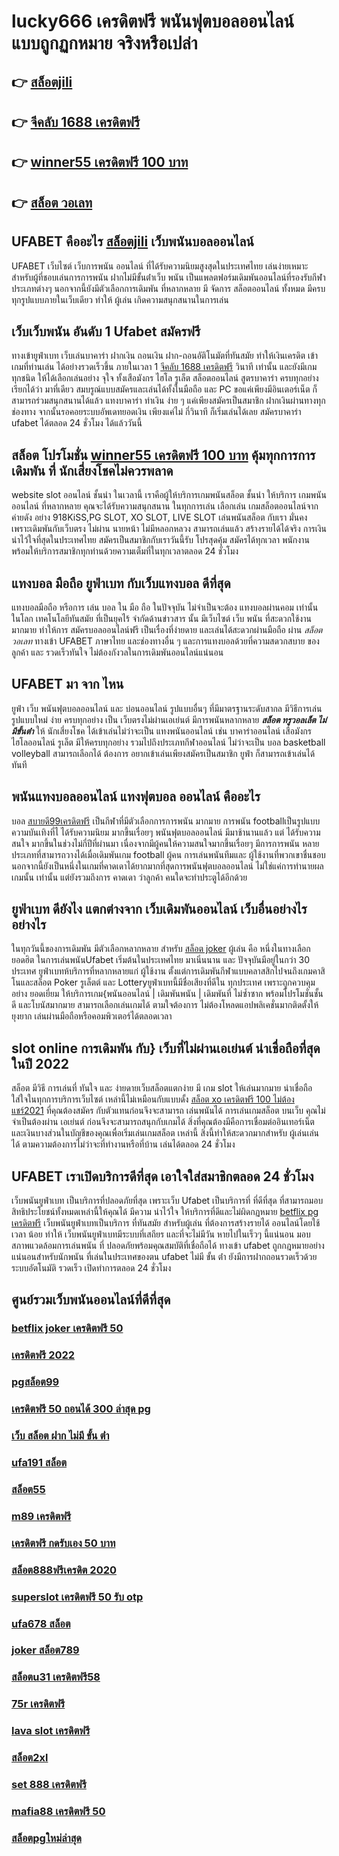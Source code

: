 # lucky666 เครดิตฟรี  พนันฟุตบอลออนไลน์ แบบถูกฏกหมาย จริงหรือเปล่า

## 👉 [สล็อตjili](https://www.ufaeat.com/regis-ufabet-master-free/)
## 👉 [จีคลับ 1688 เครดิตฟรี](https://www.ufaeat.com/register/)
## 👉 [winner55 เครดิตฟรี 100 บาท](https://www.ufaeat.com/credit-free-50/)
## 👉 [สล็อต วอเลท](https://www.ufaeat.com/ทางเข้ายูฟ่าเบท-ufabet/)

## UFABET คืออะไร [สล็อตjili](https://www.ufaeat.com/register/) เว็บพนันบอลออนไลน์

UFABET เว็บไซต์ เว็บการพนัน ออนไลน์  ที่ได้รับความนิยมสูงสุดในประเทศไทย เล่นง่ายเหมาะสำหรับผู้ที่ชอบเล่นการการพนัน  ฝากไม่มีขั้นต่ําเว็บ พนัน  เป็นแพลตฟอร์มเดิมพันออนไลน์ที่รองรับกีฬาประเภทต่างๆ นอกจากนี้ยังมีตัวเลือกการเดิมพัน ที่หลากหลาย มี จัดการ  สล็อตออนไลน์ ทั้งหมด  มีครบทุกรูปแบบภายในเว็บเดียว ทำให้  ผู้เล่น เกิดความสนุกสนานในการเล่น

## เว็บเว็บพนัน  อันดับ 1 Ufabet  สมัครฟรี

 ทางเข้ายูฟ่าเบท  เว็บเล่นบาคาร่า ฝากเงิน ถอนเงิน  ฝาก-ถอนอัติโนมัตที่ทันสมัย ทำให้เงินเครดิต เข้าเกมที่ท่านเล่น ได้อย่างรวดเร็วขึ้น ภายในเวลา  1 [จีคลับ 1688 เครดิตฟรี](https://www.ufaeat.com/credit-free-50/) วินาที  เท่านั้น และยังมีเกม ทุกชนิด ให้ได้เลือกเล่นอย่าง จุใจ   ทั้งเสือมังกร ไฮโล รูเล็ต สล็อตออนไลน์ สูตรบาคาร่า ครบทุกอย่าง เรียกได้ว่า มาที่เดียว  สมบรูณ์แบบสมัครและเล่นได้ทั้งในมือถือ และ PC ขอแค่เพียงมีอินเตอร์เน็ต ก็สามารถร่วมสนุกสนานได้แล้ว แทงบาคาร่า  ทำเงิน ง่าย ๆ แค่เพียงสมัครเป็นสมาชิก ฝากเงินผ่านทางทุกช่องทาง จากนั้นรอคอยระบบอัพเดทยอดเงิน เพียงแค่ไม่ กี่วินาที ก็เริ่มเล่นได้เลย สมัครบาคาร่า ufabet ได้ตลอด 24 ชั่วโมง ได้แล้ววันนี้ 


## สล็อต   โปรโมชั่น  [winner55 เครดิตฟรี 100 บาท](https://www.ufaeat.com/ทางเข้ายูฟ่าเบท-ufabet/)  คุ้มทุกการการเดิมพัน ที่ นักเสี่ยงโชคไม่ควรพลาด

 website slot ออนไลน์  ชั้นนำ ในเวลานี้ เราคือผู้ให้บริการเกมพนันสล็อต ชั้นนำ   ให้บริการ  เกมพนันออนไลน์ ที่หลากหลาย คุณจะได้รับความสนุกสนาน ในทุกการเล่น เลือกเล่น เกมสล็อตออนไลน์จากค่ายดัง อย่าง 918KiSS,PG SLOT, XO SLOT, LIVE SLOT  เล่นพนันสล็อต กับเรา  มั่นคง  เพราะเดิมพันกับเว็บตรง ไม่ผ่าน นายหน้า ไม่มีหลอกหลวง  สามารถเล่นแล้ว สร้างรายได้ได้จริง การเงินน่าไว้ใจที่สุดในประเทศไทย สมัครเป็นสมาชิกกับเราวันนี้รับ  โปรสุดคุ้ม สมัครได้ทุกเวลา พนักงานพร้อมให้บริการสมาชิกทุกท่านด้วยความเต็มที่ในทุกเวลาตลอด 24 ชั่วโมง


##  แทงบอล มือถือ  ยูฟ่าเบท  กับเว็บแทงบอล ดีที่สุด

แทงบอลมือถือ หรือการ เล่น บอล ใน มือ ถือ ในปัจจุบัน ไม่จำเป็นจะต้อง แทงบอลผ่านคอม เท่านั้น ในโลก เทคโนโลยีทันสมัย  ที่เป็นยุคไร้ จำกัดด้านข่าวสาร  นั้น มีเว็บไซต์ เว็บ พนัน ที่สะดวกใช้งานมากมาย ทำให้การ สมัครบอลออนไลน์ฟรี เป็นเรื่องที่ง่ายดาย และเล่นได้สะดวกผ่านมือถือ ผ่าน  *สล็อต วอเลท* ทางเข้า UFABET ภาษาไทย และช่องทางอื่น ๆ  และการแทงบอลด้วยที่ความสดวกสบาย ของลูกค้า และ รวดเร็วทันใจ ไม่ต้องกังวลในการเดิมพันออนไลน์แน่นอน

## UFABET มา จาก ไหน

 ยูฟ่า   เว็บ พนันฟุตบอลออนไลน์    และ    บ่อนออนไลน์  รูปแบบอื่นๆ   ที่มีมาตรฐานระดับสากล  มีวิธีการเล่น  รูปแบบใหม่  ง่าย    ครบทุกอย่าง    เป็น  เว็บตรงไม่ผ่านเอเย่นต์    มีการพนันหลากหลาย   ***สล็อต ทรูวอลเล็ต ไม่มีขั้นต่ํา*** ให้ นักเสี่ยงโชค ได้เข้าเล่นไม่ว่าจะเป็น  แทงพนันออนไลน์ เช่น  บาคาร่าออนไลน์   เสือมังกร ไฮโลออนไลน์    รูเล็ต   มีให้ครบทุกอย่าง รวมไปถึงประเภทกีฬาออนไลน์   ไม่ว่าจะเป็น  บอล    basketball  volleyball
  สามารถเลือกได้ ต้องการ   อยากเข้าเล่นเพียงสมัครเป็นสมาชิก    ยูฟ่า  ก็สามารถเข้าเล่นได้ทันที


## พนันแทงบอลออนไลน์   แทงฟุตบอล ออนไลน์ คืออะไร

 บอล  [สบายดี99เครดิตฟรี](https://www.ufaeat.com/regis-ufabet-master-free/) เป็นกีฬาที่มีตัวเลือกการการพนัน มากมาย การพนัน footballเป็นรูปแบบความบันเทิงที่ไ ได้รับความนิยม มากขึ้นเรื่อยๆ พนันฟุตบอลออนไลน์   มีมาช้านานแล้ว แต่ ได้รับความสนใจ มากขึ้นในช่วงไม่กี่ปีที่ผ่านมา เนื่องจากมีผู้คนให้ความสนใจมากขึ้นเรื่อยๆ มีการการพนัน หลายประเภทที่สามารถวางได้เมื่อเดิมพันเกม football ผู้คน การเล่นพนันทีมและ ผู้ใช้งานที่พวกเขาชื่นชอบ นอกจากนี้ยังเป็นหนึ่งในเกมที่คาดเดาได้ยากมากที่สุดการพนันฟุตบอลออนไลน์   ไม่ใช่แค่การทำนายผล เกมนั้น เท่านั้น แต่ยังรวมถึงการ คาดเดา ว่าลูกค้า คนใดจะทำประตูได้อีกด้วย

## ยูฟ่าเบท ดียังไง แตกต่างจาก เว็บเดิมพันออนไลน์ เว็บอื่นอย่างไรอย่างไร

 ในทุกวันนี้ของการเดิมพัน มีตัวเลือกหลากหลาย สำหรับ [สล็อต joker](https://www.ufaeat.com/ufabet-master-login/) ผู้เล่น คือ หนึ่งในทางเลือก  ยอดฮิต ในการเล่นพนันUfabet เริ่มต้นในประเทศไทย มาเนิ่นนาน และ ปัจจุบันมีอยู่ในกว่า 30 ประเทศ ยูฟ่าเบทห้บริการที่หลากหลายแก่ ผู้ใช้งาน ตั้งแต่การเดิมพันกีฬาแบบคลาสสิกไปจนถึงเกมคาสิโนและสล็อต  Poker รูเล็ตต์ และ Lotteryยูฟ่าเบทนี้มีชื่อเสียงที่ดีใน ทุกประเทศ เพราะถูกควบคุมอย่าง ยอดเยี่ยม ให้บริการเกม{พนันออนไลน์ | เดิมพันพนัน | เดิมพันที่ ไม่ซ้ำซาก พร้อมโปรโมชั่นชั้นดี และโบนัสมากมาย สามารถเลือกเล่นเกมได้ ตามใจต้องการ  ไม่ต้องโหลดแอปพลิเคชั่นมากติดตั้งให้ยุงยาก เล่นผ่านมือถือหรือคอมพิวเตอร์ได้ตลอดเวลา 


##  slot online การเดิมพัน กับ} เว็บที่ไม่ผ่านเอเย่นต์ น่าเชื่อถือที่สุดในปี 2022 

 สล็อต  มีวิธี การเล่นที่ ทันใจ และ ง่ายดายเว็บสล็อตแตกง่าย มี เกม slot ให้เล่นมากมาย น่าเชื่อถือ ใส่ใจในทุกการบริการเว็บไซต์ เหล่านี้ไม่เหมือนกับแบบดั้ง [สล็อต xo เครดิตฟรี 100 ไม่ต้อง แชร์2021](https://www.ufaeat.com/ทางเข้ายูฟ่าเบท-ufabet/) ที่คุณต้องสมัคร กับตัวแทนก่อนจึงจะสามารถ เล่นพนันได้ การเล่นเกมสล็อต บนเว็บ คุณไม่จำเป็นต้องผ่าน เอเย่นต์ ก่อนจึงจะสามารถสนุกกับเกมได้ สิ่งที่คุณต้องมีคือการเชื่อมต่ออินเทอร์เน็ตและเงินบางส่วนในบัญชีของคุณเพื่อเริ่มเล่นเกมสล็อต เหล่านี้ สิ่งนี้ทำให้สะดวกมากสำหรับ ผู้เล่นเล่นได้ ตามความต้องการไม่ว่าจะที่ทำงานหรือที่บ้าน เล่นได้ตลอด 24 ชั่วโมง

## UFABET เราเปิดบริการดีที่สุด เอาใจใส่สมาชิกตลอด 24 ชั่วโมง

 เว็บพนันยูฟ่าเบท เป็นบริการที่ปลอดภัยที่สุด  เพราะเว็บ Ufabet  เป็นบริการที่ ที่ดีที่สุด ที่สามารถมอบสิทธิประโยชน์ทั้งหมดเหล่านี้ให้คุณได้ มีความ น่าไว้ใจ  ให้บริการที่ดีและไม่ผิดกฏหมาย  [betflix pg เครดิตฟรี](https://www.ufaeat.com/) เว็บพนันยูฟ่าเบทเป็นบริการ ที่ทันสมัย สำหรับผู้เล่น ที่ต้องการสร้างรายได้ ออนไลน์โดยใช้เวลา น้อย  ทำให้  เว็บพนันยูฟ่าเบทมีระบบที่เสถียร และที่จะไม่มีวัน หายไปในเร็วๆ นี้แน่นอน มอบสภาพแวดล้อมการเล่นพนัน ที่ ปลอดภัยพร้อมคุณสมบัติที่เชื่อถือได้  ทางเข้า ufabet   ถูกกฎหมายอย่าง แน่นอนสำหรับนักพนัน ที่เล่นในประเทศของตน  ufabet ไม่มี ขั้น ต่ํา ยังมีการฝากถอนรวดเร็วด้วยระบบอัตโนมัติ รวดเร็ว เปิดทำการตลอด 24 ชั่วโมง


## ศูนย์รวมเว็บพนันออนไลน์ที่ดีที่สุด

### [betflix joker เครดิตฟรี 50](https://atom.io/themes/UFAEAT%20ทางเข้า%20UFABET%20betflik%20เครดิตฟรี%20008%20สล็อต%20สมัครฟรี%20ฟรีเครดิต%20100%)
### [เครดิตฟรี 2022](https://atom.io/themes/UFAEAT%20ทางเข้า%20UFABET%20m98%20เครดิตฟรี58บาท%20008%20สล็อต%20สมัครฟรี%20ฟรีเครดิต%20100%)
### [pgสล็อต99](https://atom.io/themes/UFAEAT%20ทางเข้า%20UFABET%20wow%20slot666%20เครดิตฟรี%20100%20008%20สล็อต%20สมัครฟรี%20ฟรีเครดิต%20100%)
### [เครดิตฟรี 50 ถอนได้ 300 ล่าสุด pg](https://atom.io/themes/UFAEAT%20ทางเข้า%20UFABET%20lucabet%20เครดิตฟรี%20008%20สล็อต%20สมัครฟรี%20ฟรีเครดิต%20100%)
### [เว็บ สล็อต ฝาก ไม่มี ขั้น ต่ํา](https://atom.io/themes/UFAEAT%20ทางเข้า%20UFABET%20สล็อต888ฟรีเครดิต%202020%20008%20สล็อต%20สมัครฟรี%20ฟรีเครดิต%20100%)
### [ufa191 สล็อต](https://atom.io/themes/UFAEAT%20ทางเข้า%20UFABET%20faz123%20สล็อต%20008%20สล็อต%20สมัครฟรี%20ฟรีเครดิต%20100%)
### [สล็อต55](https://atom.io/themes/UFAEAT%20ทางเข้า%20UFABET%20fullslot%20eiei%20เครดิตฟรี%20008%20สล็อต%20สมัครฟรี%20ฟรีเครดิต%20100%)
### [m89 เครดิตฟรี](https://atom.io/themes/UFAEAT%20ทางเข้า%20UFABET%20สล็อต%20โปร%20โม%20ชั่%20น%20สมาชิก%20ใหม่%20008%20สล็อต%20สมัครฟรี%20ฟรีเครดิต%20100%)
### [เครดิตฟรี กดรับเอง 50 บาท](https://atom.io/themes/UFAEAT%20ทางเข้า%20UFABET%20สมัครufabet%20คืนค่าคอม%20008%20สล็อต%20สมัครฟรี%20ฟรีเครดิต%20100%)
### [สล็อต888ฟรีเครดิต 2020](https://atom.io/themes/UFAEAT%20ทางเข้า%20UFABET%20สล็อต%20texas%20008%20สล็อต%20สมัครฟรี%20ฟรีเครดิต%20100%)
### [superslot เครดิตฟรี 50 รับ otp](https://atom.io/themes/UFAEAT%20ทางเข้า%20UFABET%20เครดิตฟรี%20กดรับ%20เอง300%20008%20สล็อต%20สมัครฟรี%20ฟรีเครดิต%20100%)
### [ufa678 สล็อต](https://atom.io/themes/UFAEAT%20ทางเข้า%20UFABET%20รวมsuperslot%20เครดิตฟรี50%20ยืนยันเบอร์%20008%20สล็อต%20สมัครฟรี%20ฟรีเครดิต%20100%)
### [joker สล็อต789](https://atom.io/themes/UFAEAT%20ทางเข้า%20UFABET%20สล็อต%201150%20008%20สล็อต%20สมัครฟรี%20ฟรีเครดิต%20100%)
### [สล็อตu31 เครดิตฟรี58](https://atom.io/themes/UFAEAT%20ทางเข้า%20UFABET%20member%20login%20สล็อต%20008%20สล็อต%20สมัครฟรี%20ฟรีเครดิต%20100%)
### [75r เครดิตฟรี](https://atom.io/themes/UFAEAT%20ทางเข้า%20UFABET%20สล็อต%20jili%20008%20สล็อต%20สมัครฟรี%20ฟรีเครดิต%20100%)
### [lava slot เครดิตฟรี](https://atom.io/themes/UFAEAT%20ทางเข้า%20UFABET%20m24สล็อต%20008%20สล็อต%20สมัครฟรี%20ฟรีเครดิต%20100%)
### [สล็อต2xl](https://atom.io/themes/UFAEAT%20ทางเข้า%20UFABET%20pg%20เครดิตฟรี%2050%20ไม่ต้องแชร์%20008%20สล็อต%20สมัครฟรี%20ฟรีเครดิต%20100%)
### [set 888 เครดิตฟรี](https://atom.io/themes/UFAEAT%20ทางเข้า%20UFABET%20juad88%20เครดิตฟรี%20008%20สล็อต%20สมัครฟรี%20ฟรีเครดิต%20100%)
### [mafia88 เครดิตฟรี 50](https://atom.io/themes/UFAEAT%20ทางเข้า%20UFABET%20noname%20สล็อต%20008%20สล็อต%20สมัครฟรี%20ฟรีเครดิต%20100%)
### [สล็อตpgใหม่ล่าสุด](https://atom.io/themes/UFAEAT%20ทางเข้า%20UFABET%20สล็อตjoker%20โอน%20ผ่าน%20วอ%20เลท%20ไม่มีขั้นต่ํา%20008%20สล็อต%20สมัครฟรี%20ฟรีเครดิต%20100%)